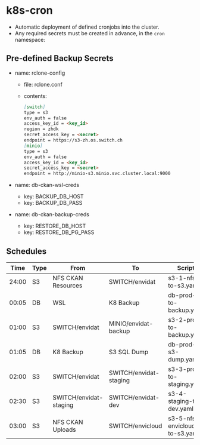 # k8s-cron

- Automatic deployment of defined cronjobs into the cluster.
- Any required secrets must be created in advance, in the `cron` namespace:

## Pre-defined Backup Secrets

- name: rclone-config

  - file: rclone.conf
  - contents:

    ```markdown
    [switch]
    type = s3
    env_auth = false
    access_key_id = <key_id>
    region = zhdk
    secret_access_key = <secret>
    endpoint = https://s3-zh.os.switch.ch
    [minio]
    type = s3
    env_auth = false
    access_key_id = <key_id>
    secret_access_key = <secret>
    endpoint = http://minio-s3.minio.svc.cluster.local:9000
    ```

- name: db-ckan-wsl-creds

  - key: BACKUP_DB_HOST
  - key: BACKUP_DB_PASS

- name: db-ckan-backup-creds

  - key: RESTORE_DB_HOST
  - key: RESTORE_DB_PG_PASS

## Schedules

| Time  | Type | From                   | To                     | Script                        |
| ----- | ---- | ---------------------- | ---------------------- | ----------------------------- |
| 24:00 | S3   | NFS CKAN Resources     | SWITCH/envidat         | s3-1-nfs-to-s3.yaml           |
| 00:05 | DB   | WSL                    | K8 Backup              | db-prod-to-backup.yaml        |
| 01:00 | S3   | SWITCH/envidat         | MINIO/envidat-backup   | s3-2-prod-to-backup.yaml      |
| 01:05 | DB   | K8 Backup              | S3 SQL Dump            | db-prod-s3-dump.yaml          |
| 02:00 | S3   | SWITCH/envidat         | SWITCH/envidat-staging | s3-3-prod-to-staging.yaml     |
| 02:30 | S3   | SWITCH/envidat-staging | SWITCH/envidat-dev     | s3-4-staging-to-dev.yaml      |
| 03:00 | S3   | NFS CKAN Uploads       | SWITCH/envicloud       | s3-5-nfs-envicloud-to-s3.yaml |
